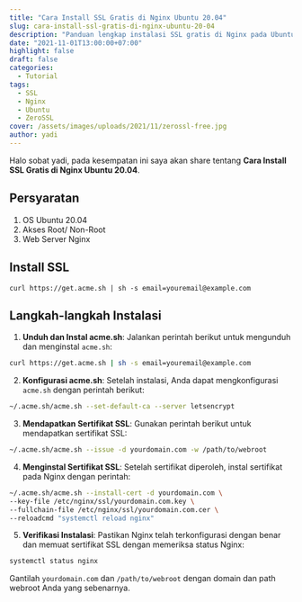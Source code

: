 ```yaml
---
title: "Cara Install SSL Gratis di Nginx Ubuntu 20.04"
slug: cara-install-ssl-gratis-di-nginx-ubuntu-20-04
description: "Panduan lengkap instalasi SSL gratis di Nginx pada Ubuntu 20.04 menggunakan ZeroSSL, mencakup persyaratan dan langkah eksekusi perintah dengan acme.sh."
date: "2021-11-01T13:00:00+07:00"
highlight: false
draft: false
categories:
  - Tutorial
tags:
  - SSL
  - Nginx
  - Ubuntu
  - ZeroSSL
cover: /assets/images/uploads/2021/11/zerossl-free.jpg
author: yadi
---
```


Halo sobat yadi, pada kesempatan ini saya akan share tentang **Cara Install SSL Gratis di Nginx Ubuntu 20.04**.

## Persyaratan

1. OS Ubuntu 20.04
2. Akses Root/ Non-Root
3. Web Server Nginx

## Install SSL

```
curl https://get.acme.sh | sh -s email=youremail@example.com
```

## Langkah-langkah Instalasi

1. **Unduh dan Instal acme.sh**: Jalankan perintah berikut untuk mengunduh dan menginstal `acme.sh`:

```bash
curl https://get.acme.sh | sh -s email=youremail@example.com
```

2. **Konfigurasi acme.sh**: Setelah instalasi, Anda dapat mengkonfigurasi `acme.sh` dengan perintah berikut:

```bash
~/.acme.sh/acme.sh --set-default-ca --server letsencrypt
```

3. **Mendapatkan Sertifikat SSL**: Gunakan perintah berikut untuk mendapatkan sertifikat SSL:

```bash
~/.acme.sh/acme.sh --issue -d yourdomain.com -w /path/to/webroot
```

4. **Menginstal Sertifikat SSL**: Setelah sertifikat diperoleh, instal sertifikat pada Nginx dengan perintah:

```bash
~/.acme.sh/acme.sh --install-cert -d yourdomain.com \
--key-file /etc/nginx/ssl/yourdomain.com.key \
--fullchain-file /etc/nginx/ssl/yourdomain.com.cer \
--reloadcmd "systemctl reload nginx"
```

5. **Verifikasi Instalasi**: Pastikan Nginx telah terkonfigurasi dengan benar dan memuat sertifikat SSL dengan memeriksa status Nginx:

```bash
systemctl status nginx
```

Gantilah `yourdomain.com` dan `/path/to/webroot` dengan domain dan path webroot Anda yang sebenarnya.
